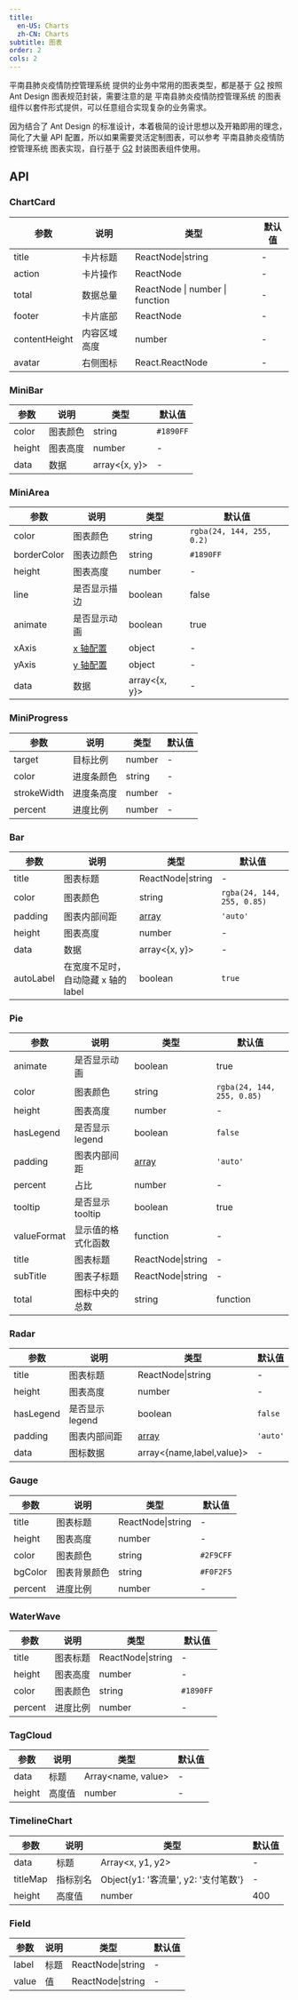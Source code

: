 ```yaml
---
title:
  en-US: Charts
  zh-CN: Charts
subtitle: 图表
order: 2
cols: 2
---
```


平南县肺炎疫情防控管理系统 提供的业务中常用的图表类型，都是基于 [G2](https://antv.alipay.com/g2/doc/index.html) 按照 Ant Design 图表规范封装，需要注意的是 平南县肺炎疫情防控管理系统 的图表组件以套件形式提供，可以任意组合实现复杂的业务需求。

因为结合了 Ant Design 的标准设计，本着极简的设计思想以及开箱即用的理念，简化了大量 API 配置，所以如果需要灵活定制图表，可以参考 平南县肺炎疫情防控管理系统 图表实现，自行基于 [G2](https://antv.alipay.com/g2/doc/index.html) 封装图表组件使用。

## API

### ChartCard

| 参数      | 说明                                      | 类型         | 默认值 |
|----------|------------------------------------------|-------------|-------|
| title | 卡片标题 | ReactNode\|string | - |
| action | 卡片操作 | ReactNode | - |
| total | 数据总量 | ReactNode \| number \| function | - |
| footer | 卡片底部 | ReactNode | - |
| contentHeight | 内容区域高度 | number | - |
| avatar | 右侧图标 | React.ReactNode | - |
### MiniBar

| 参数      | 说明                                      | 类型         | 默认值 |
|----------|------------------------------------------|-------------|-------|
| color | 图表颜色 | string | `#1890FF` |
| height | 图表高度 | number | - |
| data | 数据 | array<{x, y}> | - |

### MiniArea

| 参数      | 说明                                      | 类型         | 默认值 |
|----------|------------------------------------------|-------------|-------|
| color | 图表颜色 | string | `rgba(24, 144, 255, 0.2)` |
| borderColor | 图表边颜色 | string | `#1890FF` |
| height | 图表高度 | number | - |
| line | 是否显示描边 | boolean | false |
| animate | 是否显示动画 | boolean | true |
| xAxis | [x 轴配置](http://antvis.github.io/g2/doc/tutorial/start/axis.html) | object | - |
| yAxis | [y 轴配置](http://antvis.github.io/g2/doc/tutorial/start/axis.html) | object | - |
| data | 数据 | array<{x, y}> | - |

### MiniProgress

| 参数      | 说明                                      | 类型         | 默认值 |
|----------|------------------------------------------|-------------|-------|
| target | 目标比例 | number | - |
| color | 进度条颜色 | string | - |
| strokeWidth | 进度条高度 | number | - |
| percent | 进度比例 | number | - |

### Bar

| 参数      | 说明                                      | 类型         | 默认值 |
|----------|------------------------------------------|-------------|-------|
| title | 图表标题 | ReactNode\|string | - |
| color | 图表颜色 | string | `rgba(24, 144, 255, 0.85)` |
| padding | 图表内部间距 | [array](https://github.com/alibaba/BizCharts/blob/master/doc/api/chart.md#7padding-object--number--array-) | `'auto'` |
| height | 图表高度 | number | - |
| data | 数据 | array<{x, y}> | - |
| autoLabel | 在宽度不足时，自动隐藏 x 轴的 label | boolean | `true` |

### Pie

| 参数      | 说明                                      | 类型         | 默认值 |
|----------|------------------------------------------|-------------|-------|
| animate | 是否显示动画 | boolean | true |
| color | 图表颜色 | string | `rgba(24, 144, 255, 0.85)` |
| height | 图表高度 | number | - |
| hasLegend | 是否显示 legend | boolean | `false` |
| padding | 图表内部间距 | [array](https://github.com/alibaba/BizCharts/blob/master/doc/api/chart.md#7padding-object--number--array-) | `'auto'` |
| percent | 占比 | number | - |
| tooltip | 是否显示 tooltip | boolean | true |
| valueFormat | 显示值的格式化函数 | function | - |
| title | 图表标题 | ReactNode\|string | - |
| subTitle | 图表子标题 | ReactNode\|string | - |
| total | 图标中央的总数 | string | function | - |

### Radar

| 参数      | 说明                                      | 类型         | 默认值 |
|----------|------------------------------------------|-------------|-------|
| title | 图表标题 | ReactNode\|string | - |
| height | 图表高度 | number | - |
| hasLegend | 是否显示 legend | boolean | `false` |
| padding | 图表内部间距 | [array](https://github.com/alibaba/BizCharts/blob/master/doc/api/chart.md#7padding-object--number--array-) | `'auto'` |
| data | 图标数据 | array<{name,label,value}> | - |

### Gauge

| 参数      | 说明                                      | 类型         | 默认值 |
|----------|------------------------------------------|-------------|-------|
| title | 图表标题 | ReactNode\|string | - |
| height | 图表高度 | number | - |
| color | 图表颜色 | string | `#2F9CFF` |
| bgColor | 图表背景颜色 | string | `#F0F2F5` |
| percent | 进度比例 | number | - |

### WaterWave

| 参数      | 说明                                      | 类型         | 默认值 |
|----------|------------------------------------------|-------------|-------|
| title | 图表标题 | ReactNode\|string | - |
| height | 图表高度 | number | - |
| color | 图表颜色 | string | `#1890FF` |
| percent | 进度比例 | number | - |

### TagCloud

| 参数      | 说明                                      | 类型         | 默认值 |
|----------|------------------------------------------|-------------|-------|
| data | 标题 | Array<name, value\> | - |
| height | 高度值 | number | - |

### TimelineChart

| 参数      | 说明                                      | 类型         | 默认值 |
|----------|------------------------------------------|-------------|-------|
| data | 标题 | Array<x, y1, y2\> | - |
| titleMap | 指标别名 | Object{y1: '客流量', y2: '支付笔数'} | - |
| height | 高度值 | number | 400 |

### Field

| 参数      | 说明                                      | 类型         | 默认值 |
|----------|------------------------------------------|-------------|-------|
| label | 标题 | ReactNode\|string | - |
| value | 值 | ReactNode\|string | - |
